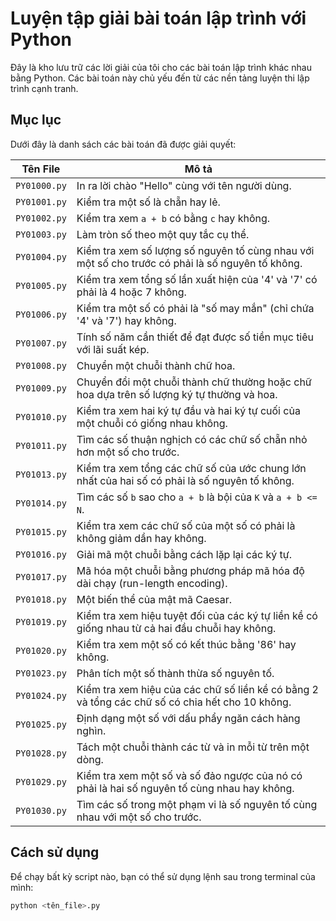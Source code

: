 # Luyện tập giải bài toán lập trình với Python

Đây là kho lưu trữ các lời giải của tôi cho các bài toán lập trình khác nhau bằng Python. Các bài toán này chủ yếu đến từ các nền tảng luyện thi lập trình cạnh tranh.

## Mục lục

Dưới đây là danh sách các bài toán đã được giải quyết:

| Tên File | Mô tả |
| --- | --- |
| `PY01000.py` | In ra lời chào "Hello" cùng với tên người dùng. |
| `PY01001.py` | Kiểm tra một số là chẵn hay lẻ. |
| `PY01002.py` | Kiểm tra xem `a + b` có bằng `c` hay không. |
| `PY01003.py` | Làm tròn số theo một quy tắc cụ thể. |
| `PY01004.py` | Kiểm tra xem số lượng số nguyên tố cùng nhau với một số cho trước có phải là số nguyên tố không. |
| `PY01005.py` | Kiểm tra xem tổng số lần xuất hiện của '4' và '7' có phải là 4 hoặc 7 không. |
| `PY01006.py` | Kiểm tra một số có phải là "số may mắn" (chỉ chứa '4' và '7') hay không. |
| `PY01007.py` | Tính số năm cần thiết để đạt được số tiền mục tiêu với lãi suất kép. |
| `PY01008.py` | Chuyển một chuỗi thành chữ hoa. |
| `PY01009.py` | Chuyển đổi một chuỗi thành chữ thường hoặc chữ hoa dựa trên số lượng ký tự thường và hoa. |
| `PY01010.py` | Kiểm tra xem hai ký tự đầu và hai ký tự cuối của một chuỗi có giống nhau không. |
| `PY01011.py` | Tìm các số thuận nghịch có các chữ số chẵn nhỏ hơn một số cho trước. |
| `PY01013.py` | Kiểm tra xem tổng các chữ số của ước chung lớn nhất của hai số có phải là số nguyên tố không. |
| `PY01014.py` | Tìm các số `b` sao cho `a + b` là bội của `K` và `a + b <= N`. |
| `PY01015.py` | Kiểm tra xem các chữ số của một số có phải là không giảm dần hay không. |
| `PY01016.py` | Giải mã một chuỗi bằng cách lặp lại các ký tự. |
| `PY01017.py` | Mã hóa một chuỗi bằng phương pháp mã hóa độ dài chạy (run-length encoding). |
| `PY01018.py` | Một biến thể của mật mã Caesar. |
| `PY01019.py` | Kiểm tra xem hiệu tuyệt đối của các ký tự liền kề có giống nhau từ cả hai đầu chuỗi hay không. |
| `PY01020.py` | Kiểm tra xem một số có kết thúc bằng '86' hay không. |
| `PY01023.py` | Phân tích một số thành thừa số nguyên tố. |
| `PY01024.py` | Kiểm tra xem hiệu của các chữ số liền kề có bằng 2 và tổng các chữ số có chia hết cho 10 không. |
| `PY01025.py` | Định dạng một số với dấu phẩy ngăn cách hàng nghìn. |
| `PY01028.py` | Tách một chuỗi thành các từ và in mỗi từ trên một dòng. |
| `PY01029.py` | Kiểm tra xem một số và số đảo ngược của nó có phải là hai số nguyên tố cùng nhau hay không. |
| `PY01030.py` | Tìm các số trong một phạm vi là số nguyên tố cùng nhau với một số cho trước. |

## Cách sử dụng

Để chạy bất kỳ script nào, bạn có thể sử dụng lệnh sau trong terminal của mình:

```bash
python <tên_file>.py
